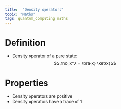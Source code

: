```yaml
---
title:  "Density operators"
topic: "Maths"
tags: quantum_computing maths
---
```



# Definition
* Density operator of a pure state: $$\rho_x^X = \bra{x} \ket{x}$$

# Properties
* Density operators are positive
* Density operators have a trace of 1
